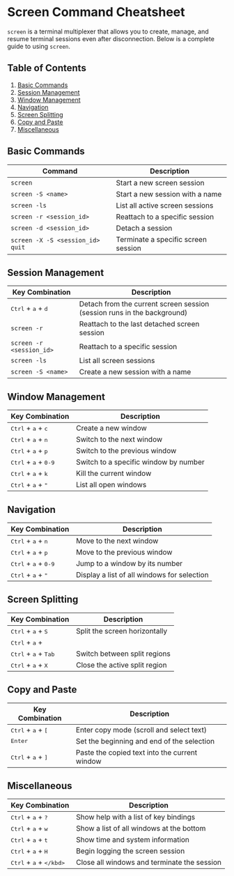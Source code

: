 # Screen Command Cheatsheet

`screen` is a terminal multiplexer that allows you to create, manage, and resume terminal sessions even after disconnection. Below is a complete guide to using `screen`.

## Table of Contents
1. [Basic Commands](#basic-commands)
2. [Session Management](#session-management)
3. [Window Management](#window-management)
4. [Navigation](#navigation)
5. [Screen Splitting](#screen-splitting)
6. [Copy and Paste](#copy-and-paste)
7. [Miscellaneous](#miscellaneous)

## Basic Commands

| Command                          | Description                                      |
| -------------------------------- | ------------------------------------------------ |
| `screen`                         | Start a new screen session                       |
| `screen -S <name>`               | Start a new session with a name                  |
| `screen -ls`                     | List all active screen sessions                  |
| `screen -r <session_id>`         | Reattach to a specific session                   |
| `screen -d <session_id>`         | Detach a session                                 |
| `screen -X -S <session_id> quit` | Terminate a specific screen session              |

## Session Management

| Key Combination                     | Description                                                    |
| ----------------------------------- | -------------------------------------------------------------- |
| <kbd>Ctrl</kbd> + <kbd>a</kbd> + <kbd>d</kbd> | Detach from the current screen session (session runs in the background) |
| `screen -r`                         | Reattach to the last detached screen session                   |
| `screen -r <session_id>`            | Reattach to a specific session                                 |
| `screen -ls`                        | List all screen sessions                                       |
| `screen -S <name>`                  | Create a new session with a name                               |

## Window Management

| Key Combination                                  | Description                                      |
| ------------------------------------------------ | ------------------------------------------------ |
| <kbd>Ctrl</kbd> + <kbd>a</kbd> + <kbd>c</kbd>    | Create a new window                              |
| <kbd>Ctrl</kbd> + <kbd>a</kbd> + <kbd>n</kbd>    | Switch to the next window                        |
| <kbd>Ctrl</kbd> + <kbd>a</kbd> + <kbd>p</kbd>    | Switch to the previous window                    |
| <kbd>Ctrl</kbd> + <kbd>a</kbd> + <kbd>0-9</kbd>  | Switch to a specific window by number            |
| <kbd>Ctrl</kbd> + <kbd>a</kbd> + <kbd>k</kbd>    | Kill the current window                          |
| <kbd>Ctrl</kbd> + <kbd>a</kbd> + <kbd>"</kbd>    | List all open windows                            |

## Navigation

| Key Combination                                 | Description                                      |
| ----------------------------------------------- | ------------------------------------------------ |
| <kbd>Ctrl</kbd> + <kbd>a</kbd> + <kbd>n</kbd>   | Move to the next window                          |
| <kbd>Ctrl</kbd> + <kbd>a</kbd> + <kbd>p</kbd>   | Move to the previous window                      |
| <kbd>Ctrl</kbd> + <kbd>a</kbd> + <kbd>0-9</kbd> | Jump to a window by its number                   |
| <kbd>Ctrl</kbd> + <kbd>a</kbd> + <kbd>"</kbd>   | Display a list of all windows for selection      |

## Screen Splitting

| Key Combination                                 | Description                                      |
| ----------------------------------------------- | ------------------------------------------------ |
| <kbd>Ctrl</kbd> + <kbd>a</kbd> + <kbd>S</kbd>   | Split the screen horizontally                    |
| <kbd>Ctrl</kbd> + <kbd>a</kbd> + <kbd>|</kbd>   | Split the screen vertically                      |
| <kbd>Ctrl</kbd> + <kbd>a</kbd> + <kbd>Tab</kbd> | Switch between split regions                     |
| <kbd>Ctrl</kbd> + <kbd>a</kbd> + <kbd>X</kbd>   | Close the active split region                    |

## Copy and Paste

| Key Combination                               | Description                                      |
| --------------------------------------------- | ------------------------------------------------ |
| <kbd>Ctrl</kbd> + <kbd>a</kbd> + <kbd>[</kbd> | Enter copy mode (scroll and select text)         |
| <kbd>Enter</kbd>                              | Set the beginning and end of the selection       |
| <kbd>Ctrl</kbd> + <kbd>a</kbd> + <kbd>]</kbd> | Paste the copied text into the current window    |

## Miscellaneous

| Key Combination                               | Description                                      |
| --------------------------------------------- | ------------------------------------------------ |
| <kbd>Ctrl</kbd> + <kbd>a</kbd> + <kbd>?</kbd> | Show help with a list of key bindings            |
| <kbd>Ctrl</kbd> + <kbd>a</kbd> + <kbd>w</kbd> | Show a list of all windows at the bottom         |
| <kbd>Ctrl</kbd> + <kbd>a</kbd> + <kbd>t</kbd> | Show time and system information                 |
| <kbd>Ctrl</kbd> + <kbd>a</kbd> + <kbd>H</kbd> | Begin logging the screen session                 |
| <kbd>Ctrl</kbd> + <kbd>a</kbd> + <kbd>\</kbd> | Close all windows and terminate the session      |
